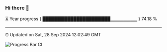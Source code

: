 ### Hi there 👋

⏳ Year progress { ██████████████████████▁▁▁▁▁▁▁▁ } 74.18 %

---

⏰ Updated on Sat, 28 Sep 2024 12:02:49 GMT

![Progress Bar CI](https://github.com/EinsPommes/EinsPommes/blob/main/.github/workflows/main.yml)
